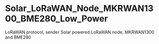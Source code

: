 # Solar_LoRaWAN_Node_MKRWAN1300_BME280_Low_Power
LoRaWAN protocol, sender Solar powered LoRaWAN node, MKRWAN1300 and BME280
